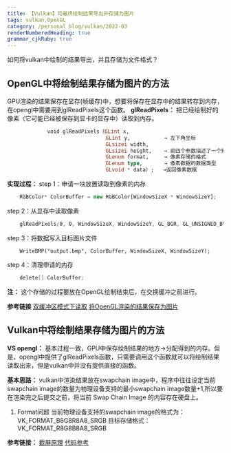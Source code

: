 ```yaml
---
title: 【Vulkan】将最终绘制结果导出并存储为图片
tags: vulkan,OpenGL
category: /personal blog/vulkan/2022-03
renderNumberedHeading: true
grammar_cjkRuby: true
---
```



如何将vulkan中绘制的结果导出，并且存储为文件格式？

## OpenGL中将绘制结果存储为图片的方法
GPU渲染的结果保存在显存(帧缓存)中，想要将保存在显存中的结果转存到内存，在opengl中需要用到glReadPixels这个函数。
**glReadPixels：** 把已经绘制好的像素（它可能已经被保存到显卡的显存中）读取到内存。

``` haskell
			 void glReadPixels（GLint x, 
								GLint y,       	   → 左下角坐标
								GLsizei width,
                      			GLsizei height,    → 前四个参数描述了一个矩形范围
                                GLenum format,     → 像素存储的格式
                                GLenum type,   	   → 像素数据的数据类型
                                GLvoid * data）;   →返回像素数据
```

**实现过程：** 
step 1：申请一块放置读取到像素的内存
``` javascript
	RGBColor* ColorBuffer = new RGBColor[WindowSizeX * WindowSizeY];
```
step 2：从显存中读取像素
``` scss
	glReadPixels(0, 0, WindowSizeX, WindowSizeY, GL_BGR, GL_UNSIGNED_BYTE, ColorBuffer);
```
step 3：将数据写入目标图片文件

``` reasonml
	WriteBMP("output.bmp", ColorBuffer, WindowSizeX, WindowSizeY);
```

step 4：清理申请的内存

``` gradle
	delete[] ColorBuffer;
```

**注：** 这个存储的过程要放在OpenGL绘制结束后，在交换缓冲之前进行。

**参考链接** 
[双缓冲区模式下读取](https://blog.csdn.net/cd_yourheart/article/details/123528957)
[将OpenGL渲染的结果保存为图片](https://blog.csdn.net/u013412391/article/details/120565095)

## Vulkan中将绘制结果存储为图片的方法
**VS opengl：** 基本过程一致，GPU中保存绘制结果的地方→分配得到的内存。但是，opengl中提供了glReadPixels函数，只需要调用这个函数就可以将绘制结果读取出来，但是vulkan中并没有提供直接的函数。
 

**基本思路：** vulkan中渲染结果放在swapchain image中，程序中往往设定当前swapchain image的数量为物理设备支持的最小swapchain image数量+1,所以要在渲染完之后提交之前，将当前 Swap Chain Image 的内容存在硬盘上。

1. Format问题
    当前物理设备支持的swapchain image的格式为：VK_FORMAT_B8G8R8A8_SRGB
	目标存储格式：VK_FORMAT_R8G8B8A8_SRGB
	
	
**参考链接：**
[截屏原理](https://gavinkg.github.io/ILearnVulkanFromScratch-CN/mdroot/Vulkan%20%E8%BF%9B%E9%98%B6/%E6%88%AA%E5%8F%96%E5%B1%8F%E5%B9%95/%E5%8E%9F%E7%90%86.html)
[代码参考](https://github.com/SaschaWillems/VulkanCapsViewer/blob/master/vulkancapsviewer.cpp)

